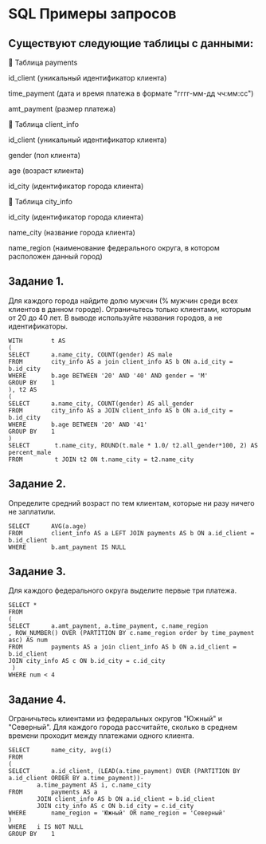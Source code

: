 # SQL Примеры запросов
## Существуют следующие таблицы с данными:
📁 Таблица payments

id_client (уникальный идентификатор клиента)

time_payment (дата и время платежа в формате "гггг-мм-дд чч:мм:сс")

amt_payment (размер платежа)

📁 Таблица client_info

id_client (уникальный идентификатор клиента)

gender (пол клиента)

age (возраст клиента)

id_city (идентификатор города клиента)

📁 Таблица city_info

id_city (идентификатор города клиента)

name_city (название города клиента)

name_region (наименование федерального округа, в котором расположен данный город)


## Задание 1.
Для каждого города найдите долю мужчин (% мужчин среди всех клиентов в данном городе). Ограничьтесь только клиентами, которым от 20 до 40 лет. В выводе используйте названия городов, а не идентификаторы.

```
WITH		t AS
(
SELECT		a.name_city, COUNT(gender) AS male
FROM		city_info AS a join client_info AS b ON a.id_city = b.id_city
WHERE		b.age BETWEEN '20' AND '40' AND gender = 'M'
GROUP BY 	1
), t2 AS
(
SELECT		a.name_city, COUNT(gender) AS all_gender
FROM		city_info AS a JOIN client_info AS b ON a.id_city = b.id_city
WHERE		b.age BETWEEN '20' AND '41'
GROUP BY 	1
)
SELECT		 t.name_city, ROUND(t.male * 1.0/ t2.all_gender*100, 2) AS percent_male
FROM		 t JOIN t2 ON t.name_city = t2.name_city 
```

## Задание 2.
Определите средний возраст по тем клиентам, которые ни разу ничего не заплатили.

```
SELECT		AVG(a.age)
FROM		client_info AS a LEFT JOIN payments AS b ON a.id_client = b.id_client
WHERE		b.amt_payment IS NULL
```
## Задание 3.
Для каждого федерального округа выделите первые три платежа.

```
SELECT *
FROM
(
SELECT		a.amt_payment, a.time_payment, c.name_region
, ROW_NUMBER() OVER (PARTITION BY c.name_region order by time_payment asc) AS num
FROM		payments AS a join client_info AS b ON a.id_client = b.id_client
JOIN city_info AS c ON b.id_city = c.id_city
 )
WHERE num < 4
 ```
 
## Задание 4.
Ограничьтесь клиентами из федеральных округов "Южный" и "Северный". Для каждого города рассчитайте, сколько в среднем времени проходит между платежами одного клиента.
```
SELECT 		name_city, avg(i)
FROM
(
SELECT		a.id_client, (LEAD(a.time_payment) OVER (PARTITION BY a.id_client ORDER BY a.time_payment))-
  		a.time_payment AS i, c.name_city
FROM		payments AS a
		JOIN client_info AS b ON a.id_client = b.id_client
		JOIN city_info AS c ON b.id_city = c.id_city
WHERE		name_region = 'Южный' OR name_region = 'Северный'
)
WHERE 	i IS NOT NULL
GROUP BY 	1
```
